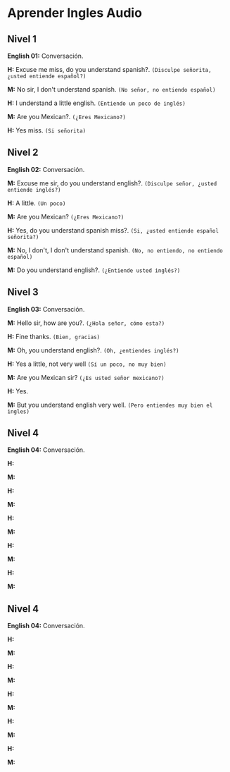 # Aprender Ingles Audio

## Nivel 1

**English 01:** Conversación.

**H:** Excuse me miss, do you understand spanish?. `(Disculpe señorita, ¿usted entiende español?)`

**M:** No sir, I don't understand spanish. `(No señor, no entiendo español)`

**H:** I understand a little english. `(Entiendo un poco de inglés)`

**M:** Are you Mexican?. `(¿Eres Mexicano?)`

**H:** Yes miss. `(Si señorita)`

## Nivel 2

**English 02:** Conversación.

**M:** Excuse me sir, do you understand english?. `(Disculpe señor, ¿usted entiende inglés?)`

**H:** A little. `(Un poco)`

**M:** Are you Mexican? `(¿Eres Mexicano?)`

**H:** Yes, do you understand spanish miss?. `(Si, ¿usted entiende español señorita?)`

**M:** No, I don't, I don't understand spanish. `(No, no entiendo, no entiendo español)`

**M:** Do you understand english?. `(¿Entiende usted inglés?)`

## Nivel 3

**English 03:** Conversación.

**M:** Hello sir, how are you?. `(¿Hola señor, cómo esta?)`

**H:** Fine thanks. `(Bien, gracias)`

**M:** Oh, you understand english?. `(Oh, ¿entiendes inglés?)`

**H:** Yes a little, not very well `(Sí un poco, no muy bien)`

**M:** Are you Mexican sir? `(¿Es usted señor mexicano?)`

**H:** Yes.

**M:** But you understand english very well. `(Pero entiendes muy bien el ingles)`

## Nivel 4

**English 04:** Conversación.

**H:**

**M:**

**H:**

**M:**

**H:**

**M:**

**H:**

**M:**

**H:**

**M:**

## Nivel 4

**English 04:** Conversación.

**H:**

**M:**

**H:**

**M:**

**H:**

**M:**

**H:**

**M:**

**H:**

**M:**
